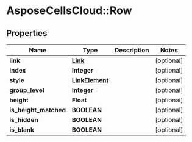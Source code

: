 # AsposeCellsCloud::Row

## Properties
Name | Type | Description | Notes
------------ | ------------- | ------------- | -------------
**link** | [**Link**](Link.md) |  | [optional] 
**index** | **Integer** |  | [optional] 
**style** | [**LinkElement**](LinkElement.md) |  | [optional] 
**group_level** | **Integer** |  | [optional] 
**height** | **Float** |  | [optional] 
**is_height_matched** | **BOOLEAN** |  | [optional] 
**is_hidden** | **BOOLEAN** |  | [optional] 
**is_blank** | **BOOLEAN** |  | [optional] 


